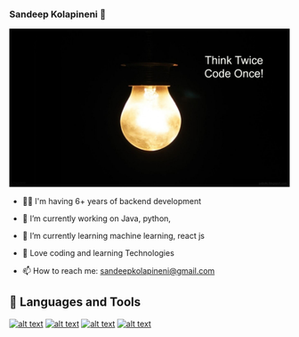 ### Sandeep Kolapineni 👋

![introduction banner](https://github.com/kolapineniSandeep/kolapinenisandeep/blob/aeae00b9680bb396dc75ea8676f9f8a44ac209d6/intro.jpg)



- 👨‍💻 I'm having 6+ years of backend development
- 🔭 I’m currently working on Java, python, 
- 🌱 I’m currently learning machine learning, react js
- 🥰 Love coding and learning Technologies 


- 📫 How to reach me: sandeepkolapineni@gmail.com

##  :rocket: Languages and Tools

<a href="https://www.python.org/"> ![alt text](https://img.shields.io/badge/Python-FFD43B?style=for-the-badge&logo=python&logoColor=darkgreen)</a> <a href="https://www.java.com/en/"> ![alt text](https://img.shields.io/badge/Java-ED8B00?style=for-the-badge&logo=java&logoColor=white)</a> <a href="https://www.linux.org/"> ![alt text](https://img.shields.io/badge/Linux-FCC624?style=for-the-badge&logo=linux&logoColor=black)</a> <a href="https://git-scm.com/"> ![alt text](https://img.shields.io/badge/Git-F05032?style=for-the-badge&logo=git&logoColor=white)</a>





